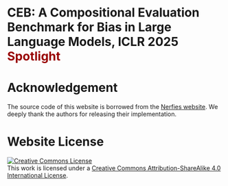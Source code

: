 # CEB: A Compositional Evaluation Benchmark for Bias in Large Language Models, ICLR 2025 <span style="color:#990000">Spotlight</span>




# Acknowledgement

The source code of this website is borrowed from the [Nerfies website](https://nerfies.github.io). We deeply thank the authors for releasing their implementation.

# Website License
<a rel="license" href="http://creativecommons.org/licenses/by-sa/4.0/"><img alt="Creative Commons License" style="border-width:0" src="https://i.creativecommons.org/l/by-sa/4.0/88x31.png" /></a><br />This work is licensed under a <a rel="license" href="http://creativecommons.org/licenses/by-sa/4.0/">Creative Commons Attribution-ShareAlike 4.0 International License</a>.
